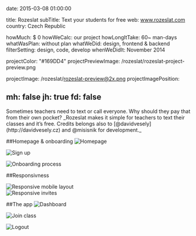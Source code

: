 date: 2015-03-08 01:00:00

title: Rozeslat
subTitle: Text your students for free
web: www.rozeslat.com
country: Czech Republic

howMuch: $ 0
howWeCalc: our project
howLongItTake: 60~ man-days
whatWasPlan: without plan
whatWeDid: design, frontend & backend
filterSetting: design, code, develop
whenWeDidIt: November 2014

projectColor: "#169DD4"
projectPreviewImage: /rozeslat/rozeslat-project-preview.png

projectImage: /rozeslat/rozeslat-preview@2x.png
projectImagePosition:

mh: false
jh: true
fd: false
---



<div id="description" class="description">
Sometimes teachers need to text or call everyone. Why should they pay that from their own pocket?
_Rozeslat makes it simple for teachers to text their classes and it’s free. Credits belongs also to [@davidvesely](http://davidvesely.cz) and @misisnik for development._
</div>

##Homepage & onboarding
<img class="lazyload container-page"
  data-src="/rozeslat/rozeslat-home.png"
  data-srcset="/rozeslat/rozeslat-home@2x.png 2000w,
          /rozeslat/rozeslat-home.png 1280w,
          /rozeslat/rozeslat-home@small.png 800w,"
  sizes="100%"
  alt="Homepage">

<img class="lazyload container-page"
  data-src="/rozeslat/rozeslat-signup.png"
  data-srcset="/rozeslat/rozeslat-signup@2x.png 2000w,
          /rozeslat/rozeslat-signup.png 1280w,
          /rozeslat/rozeslat-signup@small.png 800w,"
  sizes="100%"
  alt="Sign up">

<img class="lazyload container-page"
  data-src="/rozeslat/rozeslat-firstclass.png"
  data-srcset="/rozeslat/rozeslat-firstclass@2x.png 2000w,
          /rozeslat/rozeslat-firstclass.png 1280w,
          /rozeslat/rozeslat-firstclass@small.png 800w,"
  sizes="100%"
  alt="Onboarding process">


##Responsivness
<div class="portraits">
  <div class="portrait left">
    <img class="lazyload mobile-portrait"
    data-src="/rozeslat/rozeslat-mobile-app.png"
    data-srcset="/rozeslat/rozeslat-mobile-app@2x.png 2000w,
            /rozeslat/rozeslat-mobile-app.png 1280w,
            /rozeslat/rozeslat-mobile-app.png 800w,"
    sizes="100%"
    alt="Responsive mobile layout">
  </div>
  <div class="portrait right">
    <img class="lazyload mobile-portrait"
    data-src="/rozeslat/rozeslat-mobile-invites.png"
    data-srcset="/rozeslat/rozeslat-mobile-invites@2x.png 2000w,
            /rozeslat/rozeslat-mobile-invites.png 1280w,
            /rozeslat/rozeslat-mobile-invites.png 800w,"
    sizes="100%"
    alt="Responsive invites">
  </div>
</div>

##The app
<img class="lazyload container-page left"
  data-src="/rozeslat/rozeslat-app.png"
  data-srcset="/rozeslat/rozeslat-app@2x.png 2000w,
          /rozeslat/rozeslat-app.png 1280w,
          /rozeslat/rozeslat-app.png 800w,"
  sizes="100%"
  alt="Dashboard">

<img class="lazyload container-page right"
  data-src="/rozeslat/rozeslat-join.png"
  data-srcset="/rozeslat/rozeslat-join@2x.png 2000w,
          /rozeslat/rozeslat-join.png 1280w,
          /rozeslat/rozeslat-join.png 800w,"
  sizes="100%"
  alt="Join class">

<img class="lazyload container-page"
  data-src="/rozeslat/rozeslat-logout.png"
  data-srcset="/rozeslat/rozeslat-logout@2x.png 2000w,
          /rozeslat/rozeslat-logout.png 1280w,
          /rozeslat/rozeslat-logout@small.png 800w,"
  sizes="100%"
  alt="Logout">
